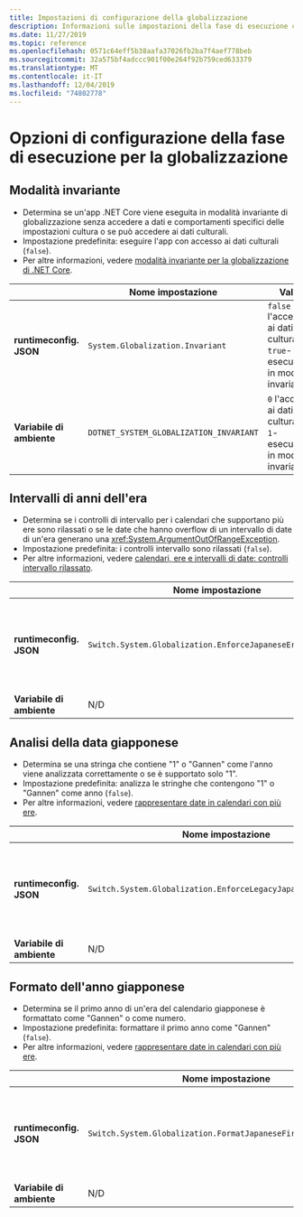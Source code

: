 ```yaml
---
title: Impostazioni di configurazione della globalizzazione
description: Informazioni sulle impostazioni della fase di esecuzione che configurano gli aspetti di globalizzazione di un'app .NET Core, ad esempio il modo in cui analizza le date giapponesi.
ms.date: 11/27/2019
ms.topic: reference
ms.openlocfilehash: 0571c64eff5b38aafa37026fb2ba7f4aef778beb
ms.sourcegitcommit: 32a575bf4adccc901f00e264f92b759ced633379
ms.translationtype: MT
ms.contentlocale: it-IT
ms.lasthandoff: 12/04/2019
ms.locfileid: "74802778"
---
```

# <a name="run-time-configuration-options-for-globalization"></a>Opzioni di configurazione della fase di esecuzione per la globalizzazione

## <a name="invariant-mode"></a>Modalità invariante

- Determina se un'app .NET Core viene eseguita in modalità invariante di globalizzazione senza accedere a dati e comportamenti specifici delle impostazioni cultura o se può accedere ai dati culturali.
- Impostazione predefinita: eseguire l'app con accesso ai dati culturali (`false`).
- Per altre informazioni, vedere [modalità invariante per la globalizzazione di .NET Core](https://github.com/dotnet/corefx/blob/master/Documentation/architecture/globalization-invariant-mode.md).

| | Nome impostazione | Valori |
| - | - | - |
| **runtimeconfig. JSON** | `System.Globalization.Invariant` | `false` l'accesso ai dati culturali<br/>`true`-esecuzione in modalità invariante |
| **Variabile di ambiente** | `DOTNET_SYSTEM_GLOBALIZATION_INVARIANT` | `0` l'accesso ai dati culturali<br/>`1`-esecuzione in modalità invariante |

## <a name="era-year-ranges"></a>Intervalli di anni dell'era

- Determina se i controlli di intervallo per i calendari che supportano più ere sono rilassati o se le date che hanno overflow di un intervallo di date di un'era generano una <xref:System.ArgumentOutOfRangeException>.
- Impostazione predefinita: i controlli intervallo sono rilassati (`false`).
- Per altre informazioni, vedere [calendari, ere e intervalli di date: controlli intervallo rilassato](../../standard/datetime/working-with-calendars.md#calendars-eras-and-date-ranges-relaxed-range-checks).

| | Nome impostazione | Valori |
| - | - | - |
| **runtimeconfig. JSON** | `Switch.System.Globalization.EnforceJapaneseEraYearRanges` | Controlli intervallo `false`-rilassato<br/>`true`-overflow genera un'eccezione |
| **Variabile di ambiente** | N/D | N/D |

## <a name="japanese-date-parsing"></a>Analisi della data giapponese

- Determina se una stringa che contiene "1" o "Gannen" come l'anno viene analizzata correttamente o se è supportato solo "1".
- Impostazione predefinita: analizza le stringhe che contengono "1" o "Gannen" come anno (`false`).
- Per altre informazioni, vedere [rappresentare date in calendari con più ere](../../standard/datetime/working-with-calendars.md#represent-dates-in-calendars-with-multiple-eras).

| | Nome impostazione | Valori |
| - | - | - |
| **runtimeconfig. JSON** | `Switch.System.Globalization.EnforceLegacyJapaneseDateParsing` | `false`-"Gannen" o "1" è supportato<br/>è supportato solo `true` "1" |
| **Variabile di ambiente** | N/D | N/D |

## <a name="japanese-year-format"></a>Formato dell'anno giapponese

- Determina se il primo anno di un'era del calendario giapponese è formattato come "Gannen" o come numero.
- Impostazione predefinita: formattare il primo anno come "Gannen" (`false`).
- Per altre informazioni, vedere [rappresentare date in calendari con più ere](../../standard/datetime/working-with-calendars.md#represent-dates-in-calendars-with-multiple-eras).

| | Nome impostazione | Valori |
| - | - | - |
| **runtimeconfig. JSON** | `Switch.System.Globalization.FormatJapaneseFirstYearAsANumber` | `false`-Format come "Gannen"<br/>`true`-formatta come numero |
| **Variabile di ambiente** | N/D | N/D |

